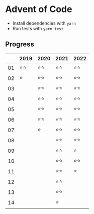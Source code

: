# Advent of Code

-   Install dependencies with `yarn`
-   Run tests with `yarn test`

## Progress

|     | 2019   | 2020   | 2021   | 2022   |
| --- | ------ | ------ | ------ | ------ |
| 01  | ⭐️⭐️ | ⭐️⭐️ | ⭐️⭐️ | ⭐️⭐️ |
| 02  | ⭐️    | ⭐️⭐️ | ⭐️⭐️ | ⭐️⭐️ |
| 03  |        | ⭐️⭐️ | ⭐️⭐️ | ⭐️⭐️ |
| 04  |        | ⭐️⭐️ | ⭐️⭐️ | ⭐️⭐️ |
| 05  |        | ⭐️⭐️ | ⭐️⭐️ | ⭐️⭐️ |
| 06  |        | ⭐️⭐️ | ⭐️⭐️ | ⭐️⭐️ |
| 07  |        | ⭐️    | ⭐️⭐️ | ⭐️⭐️ |
| 08  |        |        | ⭐️⭐️ | ⭐️⭐️ |
| 09  |        |        | ⭐️⭐️ | ⭐️    |
| 10  |        |        | ⭐️⭐️ | ⭐️⭐️ |
| 11  |        |        | ⭐️⭐️ | ⭐️    |
| 12  |        |        | ⭐️⭐️ |        |
| 13  |        |        | ⭐️⭐️ |        |
| 14  |        |        | ⭐️    |        |
